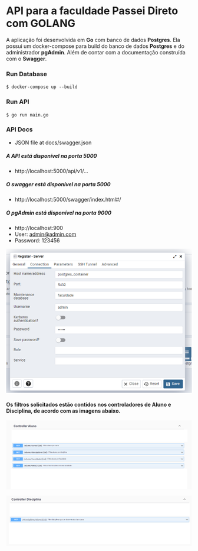 # API para a faculdade Passei Direto com GOLANG

A aplicação foi desenvolvida em **Go** com banco de dados  **Postgres**. Ela possui um docker-compose para build do banco de dados **Postgres** e do administrador **pgAdmin**. Além de contar com a documentação construída com o **Swagger**.

### Run Database

```
$ docker-compose up --build
```

### Run API 

```
$ go run main.go
```

### API Docs

- JSON file at docs/swagger.json

##### A API está disponível na porta 5000
 - http://localhost:5000/api/v1/...

##### O swagger está disponível na porta 5000
- http://localhost:5000/swagger/index.html#/

##### O pgAdmin está disponível na porta 9000
- http://localhost:900
- User: admin@admin.com
- Password: 123456

![](https://github.com/Trsouza/faculdade-pd/blob/main/imgs/pgAdmin.png)


#### Os filtros solicitados estão contidos nos controladores de **Aluno** e  **Disciplina**, de acordo com as imagens abaixo.

![](https://github.com/Trsouza/faculdade-pd/blob/main/imgs/aluno.png)

![](https://github.com/Trsouza/faculdade-pd/blob/main/imgs/disciplina.png)
